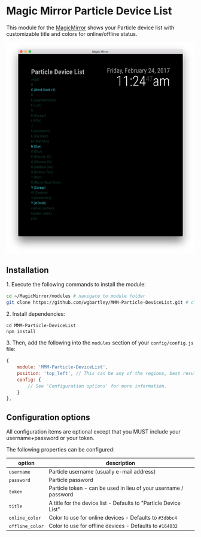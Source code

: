 # Magic Mirror Particle Device List

This module for the [MagicMirror](https://github.com/MichMich/MagicMirror) shows your Particle device list with customizable title and colors for online/offline status.

![Preview](/preview.png?raw=true)

## Installation

  1\. Execute the following commands to install the module:

```bash
cd ~/MagicMirror/modules # navigate to module folder
git clone https://github.com/wgbartley/MMM-Particle-DeviceList.git # clone this repository
```

  2\. Install dependencies:
```
cd MMM-Particle-DeviceList
npm install
```

  3\. Then, add the following into the `modules` section of your `config/config.js` file:

````javascript
{
    module: 'MMM-Particle-DeviceList',
    position: 'top_left', // This can be any of the regions, best results in top left region
    config: {
        // See 'Configuration options' for more information.
    }
},
````


## Configuration options

All configuration items are optional except that you MUST include your username+password or your token.

The following properties can be configured:

| option | description |
| ------------- | ------------- |
| `username` | Particle username (usually e-mail address) |
| `password` | Particle password |
| `token` | Particle token - can be used in lieu of your username / password |
| `title` | A title for the device list - Defaults to "Particle Device List" |
| `online_color` | Color to use for online devices - Defaults to `#3dbbc4` |
| `offline_color` | Color to use for offline devices - Defaults to `#164032` |
